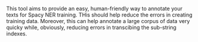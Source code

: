 This tool aims to provide an easy, human-friendly way to annotate your texts for Spacy NER training. THis should help reduce the errors in creating training data. Moreover, this can help annotate a large corpus of data very quicky while, obviously, reducing errors in transcibing the sub-string indexes.